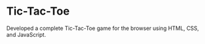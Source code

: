 # Tic-Tac-Toe
Developed a complete Tic-Tac-Toe game for the browser using HTML, CSS, and JavaScript.
